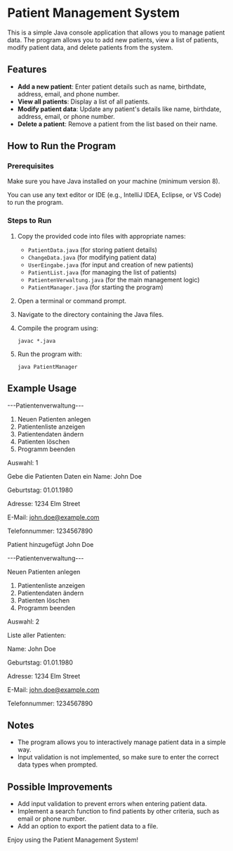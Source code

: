# Patient Management System

This is a simple Java console application that allows you to manage patient data. The program allows you to add new patients, view a list of patients, modify patient data, and delete patients from the system.

## Features

- **Add a new patient**: Enter patient details such as name, birthdate, address, email, and phone number.
- **View all patients**: Display a list of all patients.
- **Modify patient data**: Update any patient's details like name, birthdate, address, email, or phone number.
- **Delete a patient**: Remove a patient from the list based on their name.

## How to Run the Program

### Prerequisites

Make sure you have Java installed on your machine (minimum version 8).

You can use any text editor or IDE (e.g., IntelliJ IDEA, Eclipse, or VS Code) to run the program.

### Steps to Run

1. Copy the provided code into files with appropriate names:

    - `PatientData.java` (for storing patient details)
    - `ChangeData.java` (for modifying patient data)
    - `UserEingabe.java` (for input and creation of new patients)
    - `PatientList.java` (for managing the list of patients)
    - `PatientenVerwaltung.java` (for the main management logic)
    - `PatientManager.java` (for starting the program)

2. Open a terminal or command prompt.
3. Navigate to the directory containing the Java files.
4. Compile the program using:

    ```
    javac *.java
    ```

5. Run the program with:

    ```
    java PatientManager
    ```

## Example Usage

---Patientenverwaltung---

1. Neuen Patienten anlegen
2. Patientenliste anzeigen
3. Patientendaten ändern
4. Patienten löschen
5. Programm beenden

Auswahl: 1 

Gebe die Patienten Daten ein 
Name: John Doe 

Geburtstag: 01.01.1980 

Adresse: 1234 Elm Street 

E-Mail: john.doe@example.com 

Telefonnummer: 1234567890

Patient hinzugefügt John Doe

---Patientenverwaltung---

Neuen Patienten anlegen
1. Patientenliste anzeigen
2. Patientendaten ändern
3. Patienten löschen
4. Programm beenden 

Auswahl: 2

Liste aller Patienten: 

Name: John Doe 

Geburtstag: 01.01.1980 

Adresse: 1234 Elm Street 

E-Mail: john.doe@example.com

Telefonnummer: 1234567890


## Notes

- The program allows you to interactively manage patient data in a simple way.
- Input validation is not implemented, so make sure to enter the correct data types when prompted.

## Possible Improvements

- Add input validation to prevent errors when entering patient data.
- Implement a search function to find patients by other criteria, such as email or phone number.
- Add an option to export the patient data to a file.

Enjoy using the Patient Management System!
